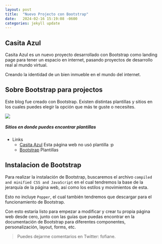 ```yaml
---
layout: post
title:  "Nuevo Projecto con Bootstrap"
date:   2024-02-16 15:19:08 -0600
categories: jekyll update
---
```


## Casita Azul
Casita Azul es un nuevo proyecto desarrollado con Bootstrap como landing page para tener un espacio en internet, pasando proyectos de desarrollo real al mundo virtual.

Creando la identidad de un bien inmueble en el mundo del internet.


## Sobre Bootstrap para projectos

Este blog fue creado con Bootstrap. Existen distintas plantillas y sitios en los cuales puedes elegir la opción que más te guste o necesites.

![](#)

##### Sitios en donde puedes encontrar plantillas

* Links
  * [Casita Azul] Esta página web no usó plantilla :p
  * [Bootstrap] Plantillas

 [Casita Azul]: https://fofia.github.io/casitaazul/
 [Bootstrap]: https://themes.getbootstrap.com/
 
 
## Instalacion de Bootstrap
Para realizar la instalación de Bootstrap, buscaremos el archivo  `compiled and minified CSS and JavaScript` en el cual tendremos la base de la jerarquía de la página web, así como los estilos y movimientos de esta.

Esto no incluye `Popper`, el cual también tendremos que descargar para el funcionamiento de Bootstrap.

Con esto estaría listo para empezar a modificar y crear tu propia página web desde cero, junto con las guías que puedas encontrar en la documentación de Bootstrap para diferentes componentes, personalización, layout, forms, etc.



> Puedes dejarme comentarios en Twitter: fofiane.


[fofiane]: https://twitter.com/fofiane